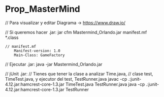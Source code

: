 # Prop_MasterMind
// Para visualizar y editar Diagrama -> https://www.draw.io/

// Si queremos hacer .jar:
	jar cfm Mastermind_Orlando.jar manifest.mf *.class    

	// manifest.mf
		Manifest-version: 1.0
		Main-Class: GameFactory

// Ejecutar .jar:
	java -jar Mastermind_Orlando.jar

// jUnit .jar:
	// Tienes que tener la clase a analizar Time.java,
	// clase test, TimeTest.java, y ejecutor del test, TestRunner.java
	javac -cp .:junit-4.12.jar:hamcrest-core-1.3.jar TimeTest.java TestRunner.java
	java -cp .:junit-4.12.jar:hamcrest-core-1.3.jar TestRunner
